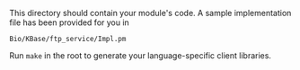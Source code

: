 This directory should contain your module's code.
A sample implementation file has been provided for you in

```Bio/KBase/ftp_service/Impl.pm```

Run `make` in the root to generate your language-specific client libraries.
